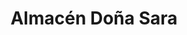 ---
title: "Almacén Doña Sara"
url: /santa-cruz-de-la-sierra/almacen-dona-sara/
shop: Lebensmittel
---